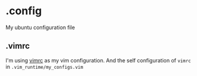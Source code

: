 # .config
My ubuntu configuration file

## .vimrc

I'm using [vimrc](https://github.com/amix/vimrc) as my vim configuration. And the self configuration of `vimrc` in `.vim_runtime/my_configs.vim`

